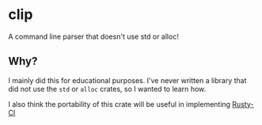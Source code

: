 # clip

A command line parser that doesn't use std or alloc!

## Why?

I mainly did this for educational purposes. I've never written a library that did not use the `std` or `alloc` crates, so I wanted to learn how.

I also think the portability of this crate will be useful in implementing [Rusty-CI](https://github.com/adam-mcdaniel/rusty-ci)